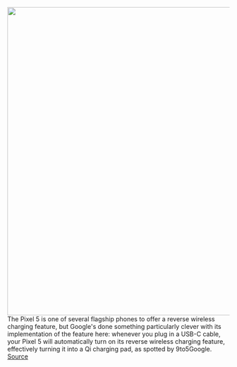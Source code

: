 <img src='https://cdn.vox-cdn.com/uploads/chorus_asset/file/11490453/a-01.0.png' width='700px' /><br/>
The Pixel 5 is one of several flagship phones to offer a reverse wireless charging feature, but Google's done something particularly clever with its implementation of the feature here: whenever you plug in a USB-C cable, your Pixel 5 will automatically turn on its reverse wireless charging feature, effectively turning it into a Qi charging pad, as spotted by 9to5Google.
<a href='https://www.theverge.com/circuitbreaker/2020/11/3/21548318/google-pixel-5-wireless-charging-pad-qi-automatic-battery-share'> Source <a/>